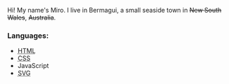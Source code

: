 Hi! My name's Miro. I live in Bermagui, a small seaside town in ~~New South Wales~~, ~~Australia~~.

### Languages:
- <abbr title="Hypertext Markup Language">HTML</abbr>
- <abbr title="Cascading Style Sheets">CSS</abbr>
- JavaScript
- <abbr title="Scalable Vector Graphics">SVG</abbr>
